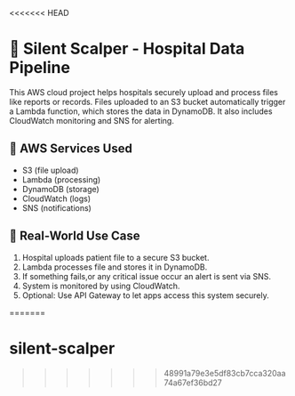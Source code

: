 <<<<<<< HEAD
# 🏥 Silent Scalper - Hospital Data Pipeline

This AWS cloud project helps hospitals securely upload and process files like reports or records. Files uploaded to an S3 bucket automatically trigger a Lambda function, which stores the data in DynamoDB. It also includes CloudWatch monitoring and SNS for alerting.

## 🔧 AWS Services Used
- S3 (file upload)
- Lambda (processing)
- DynamoDB (storage)
- CloudWatch (logs)
- SNS (notifications)

## 🏥 Real-World Use Case

1. Hospital uploads patient file to a secure S3 bucket.
2. Lambda processes file and stores it in DynamoDB.
3. If something fails,or any critical issue occur an alert is sent via SNS.
4. System is monitored by using  CloudWatch.
5. Optional: Use API Gateway to let apps access this system securely.


=======
# silent-scalper
>>>>>>> 48991a79e3e5df83cb7cca320aa74a67ef36bd27
